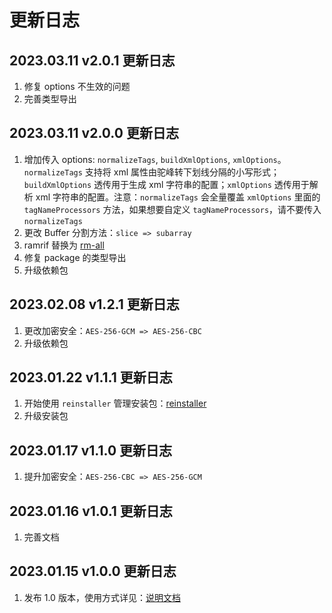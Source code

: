 # 更新日志

## 2023.03.11 v2.0.1 更新日志

1. 修复 options 不生效的问题
2. 完善类型导出

## 2023.03.11 v2.0.0 更新日志

1. 增加传入 options: `normalizeTags`, `buildXmlOptions`, `xmlOptions`。`normalizeTags` 支持将 xml 属性由驼峰转下划线分隔的小写形式；`buildXmlOptions` 透传用于生成 xml 字符串的配置；`xmlOptions` 透传用于解析 xml 字符串的配置。注意：`normalizeTags` 会全量覆盖 `xmlOptions` 里面的 `tagNameProcessors` 方法，如果想要自定义 `tagNameProcessors`，请不要传入 `normalizeTags`
2. 更改 Buffer 分割方法：`slice => subarray`
3. ramrif 替换为 [rm-all](https://github.com/saqqdy/rm-all)
4. 修复 package 的类型导出
5. 升级依赖包

## 2023.02.08 v1.2.1 更新日志

1. 更改加密安全：`AES-256-GCM => AES-256-CBC`
2. 升级依赖包

## 2023.01.22 v1.1.1 更新日志

1. 开始使用 `reinstaller` 管理安装包：[reinstaller](https://github.com/saqqdy/reinstaller)
2. 升级安装包

## 2023.01.17 v1.1.0 更新日志

1. 提升加密安全：`AES-256-CBC => AES-256-GCM`

## 2023.01.16 v1.0.1 更新日志

1. 完善文档

## 2023.01.15 v1.0.0 更新日志

1. 发布 1.0 版本，使用方式详见：[说明文档](./README.md)
